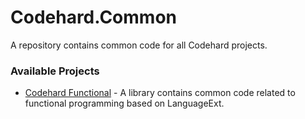 # Codehard.Common

A repository contains common code for all Codehard projects.

### Available Projects
- [Codehard Functional](https://github.com/codehardth/Codehard.Functional/tree/main/src/Codehard.Functional) - A library contains common code related to functional programming based on LanguageExt.